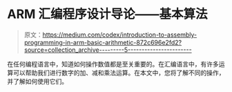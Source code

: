 # ARM 汇编程序设计导论——基本算法

> 原文：<https://medium.com/codex/introduction-to-assembly-programming-in-arm-basic-arithmetic-872c696e2fd2?source=collection_archive---------5----------------------->

在任何编程语言中，知道如何操作数值都是至关重要的。在汇编语言中，有许多运算可以帮助我们进行数字的加、减和乘法运算。在本文中，您将了解不同的操作，并了解如何使用它们。